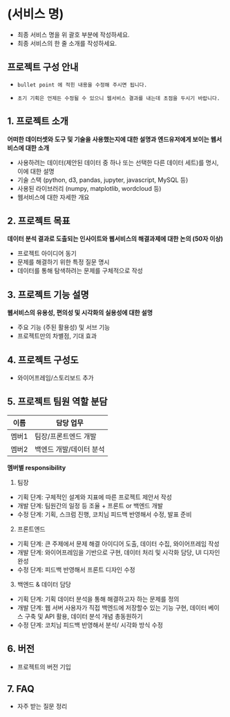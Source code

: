 # (서비스 명)
- 최종 서비스 명을 위 괄호 부분에 작성하세요.
- 최종 서비스의 한 줄 소개를 작성하세요.


## 프로젝트 구성 안내

* `bullet point 에 적힌 내용을 수정해 주시면 됩니다.`

* `초기 기획은 언제든 수정될 수 있으니 웹서비스 결과를 내는데 초점을 두시기 바랍니다.`

## 1. 프로젝트 소개

**어떠한 데이터셋와 도구 및 기술을 사용했는지에 대한 설명과 엔드유저에게 보이는 웹서비스에 대한 소개**

  - 사용하려는 데이터(제안된 데이터 중 하나 또는 선택한 다른 데이터 세트)를 명시, 이에 대한 설명
  - 기술 스택 (python, d3, pandas, jupyter, javascript, MySQL 등)
  - 사용된 라이브러리 (numpy, matplotlib, wordcloud 등)
  - 웹서비스에 대한 자세한 개요

## 2. 프로젝트 목표

**데이터 분석 결과로 도출되는 인사이트와 웹서비스의 해결과제에 대한 논의 (50자 이상)**
  - 프로젝트 아이디어 동기
  - 문제를 해결하기 위한 특정 질문 명시
  - 데이터를 통해 탐색하려는 문제를 구체적으로 작성


## 3. 프로젝트 기능 설명

**웹서비스의 유용성, 편의성 및 시각화의 실용성에 대한 설명**
  - 주요 기능 (주된 활용성) 및 서브 기능
  - 프로젝트만의 차별점, 기대 효과

## 4. 프로젝트 구성도
  - 와이어프레임/스토리보드 추가

## 5. 프로젝트 팀원 역할 분담
| 이름 | 담당 업무 |
| ------ | ------ |
| 멤버1 | 팀장/프론트엔드 개발 |
| 멤버2 | 백엔드 개발/데이터 분석 |

**멤버별 responsibility**

1. 팀장 

- 기획 단계: 구체적인 설계와 지표에 따른 프로젝트 제안서 작성
- 개발 단계: 팀원간의 일정 등 조율 + 프론트 or 백엔드 개발
- 수정 단계: 기획, 스크럼 진행, 코치님 피드백 반영해서 수정, 발표 준비

2. 프론트엔드 

- 기획 단계: 큰 주제에서 문제 해결 아이디어 도출, 데이터 수집, 와이어프레임 작성
- 개발 단계: 와이어프레임을 기반으로 구현, 데이터 처리 및 시각화 담당, UI 디자인 완성
- 수정 단계: 피드백 반영해서 프론트 디자인 수정

 3. 백엔드 & 데이터 담당  

- 기획 단계: 기획 데이터 분석을 통해 해결하고자 하는 문제를 정의
- 개발 단계: 웹 서버 사용자가 직접 백엔드에 저장할수 있는 기능 구현, 데이터 베이스 구축 및 API 활용, 데이터 분석 개념 총동원하기
- 수정 단계: 코치님 피드백 반영해서 분석/ 시각화 방식 수정

## 6. 버전
  - 프로젝트의 버전 기입

## 7. FAQ
  - 자주 받는 질문 정리

